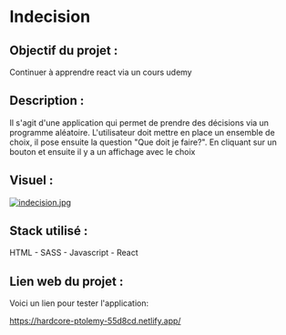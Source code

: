 # Indecision

## __Objectif du projet :__ 
Continuer à apprendre react via un cours udemy

## __Description :__

Il s'agit d'une application qui permet de prendre des décisions via un programme aléatoire.
L'utilisateur doit mettre en place un ensemble de choix, il pose ensuite la question "Que doit je faire?".
En cliquant sur un bouton et ensuite il y a un affichage avec le choix

## __Visuel :__

[![indecision.jpg](https://i.postimg.cc/CxfKkpf3/indecision.jpg)](https://postimg.cc/JsMmCgxx)

## __Stack utilisé :__

HTML - SASS - Javascript - React

## __Lien web du projet :__

Voici un lien pour tester l'application:

https://hardcore-ptolemy-55d8cd.netlify.app/
